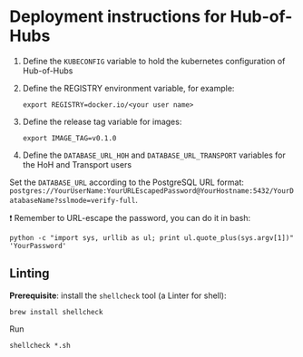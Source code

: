 # Deployment instructions for Hub-of-Hubs

1.  Define the `KUBECONFIG` variable to hold the kubernetes configuration of Hub-of-Hubs

1.  Define the REGISTRY environment variable, for example:

    ```
    export REGISTRY=docker.io/<your user name>
    ```

1.  Define the release tag variable for images:

    ```
    export IMAGE_TAG=v0.1.0
    ```

1.  Define the `DATABASE_URL_HOH` and `DATABASE_URL_TRANSPORT` variables for the HoH and Transport users

Set the `DATABASE_URL` according to the PostgreSQL URL format: `postgres://YourUserName:YourURLEscapedPassword@YourHostname:5432/YourDatabaseName?sslmode=verify-full`.

:exclamation: Remember to URL-escape the password, you can do it in bash:

```
python -c "import sys, urllib as ul; print ul.quote_plus(sys.argv[1])" 'YourPassword'
```

## Linting

**Prerequisite**: install the `shellcheck` tool (a Linter for shell):

```
brew install shellcheck
```

Run
```
shellcheck *.sh
```
